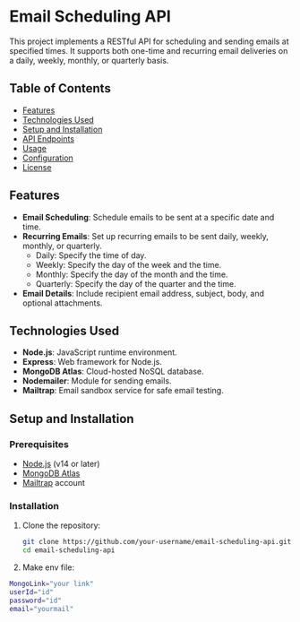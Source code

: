 # Email Scheduling API

This project implements a RESTful API for scheduling and sending emails at specified times. It supports both one-time and recurring email deliveries on a daily, weekly, monthly, or quarterly basis.

## Table of Contents

- [Features](#features)
- [Technologies Used](#technologies-used)
- [Setup and Installation](#setup-and-installation)
- [API Endpoints](#api-endpoints)
- [Usage](#usage)
- [Configuration](#configuration)
- [License](#license)

## Features

- **Email Scheduling**: Schedule emails to be sent at a specific date and time.
- **Recurring Emails**: Set up recurring emails to be sent daily, weekly, monthly, or quarterly.
  - Daily: Specify the time of day.
  - Weekly: Specify the day of the week and the time.
  - Monthly: Specify the day of the month and the time.
  - Quarterly: Specify the day of the quarter and the time.
- **Email Details**: Include recipient email address, subject, body, and optional attachments.

## Technologies Used

- **Node.js**: JavaScript runtime environment.
- **Express**: Web framework for Node.js.
- **MongoDB Atlas**: Cloud-hosted NoSQL database.
- **Nodemailer**: Module for sending emails.
- **Mailtrap**: Email sandbox service for safe email testing.

## Setup and Installation

### Prerequisites

- [Node.js](https://nodejs.org/) (v14 or later)
- [MongoDB Atlas](https://www.mongodb.com/cloud/atlas)
- [Mailtrap](https://mailtrap.io/) account

### Installation

1. Clone the repository:

   ```bash
   git clone https://github.com/your-username/email-scheduling-api.git
   cd email-scheduling-api
2. Make env file:
  ```bash
MongoLink="your link"
userId="id"
password="id"
email="yourmail"
